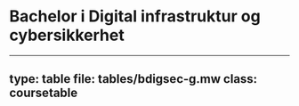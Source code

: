 # Bachelor i Digital infrastruktur og cybersikkerhet


---
type: table
file: tables/bdigsec-g.mw
class: coursetable
---